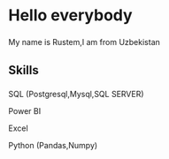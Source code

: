 <h1 align="left">Hello everybody</h1>

###

<p align="left">My name is Rustem,I am from Uzbekistan</p>

###

<h2 align="left">Skills</h2>



###
<p align='left'>SQL (Postgresql,Mysql,SQL SERVER)</p>
<p align='left'>Power BI</p>
<p align='left'>Excel</p>
<p align='left'>Python (Pandas,Numpy)</p>


